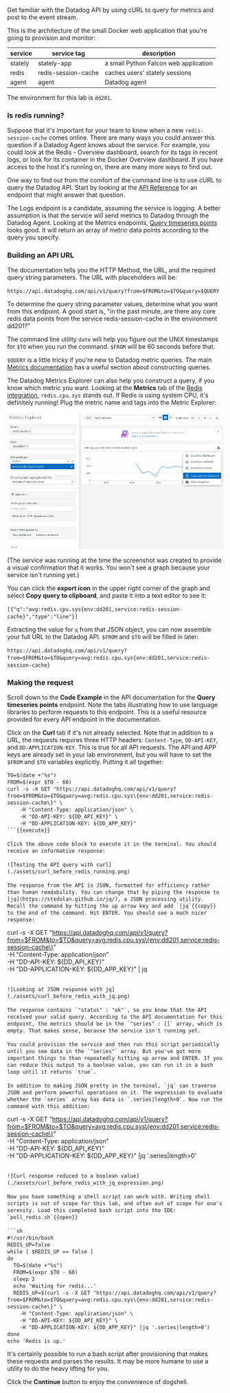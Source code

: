 Get familiar with the Datadog API by using cURL to query for metrics and post to the event stream.

This is the architecture of the small Docker web application that you're going to provision and monitor:

| service  | service tag         | description                           |
| ---      | ---                 | ---                                   |
| stately  | stately-app         | a small Python Falcon web application |
| redis    | redis-session-cache | caches users' stately sessions        |
| agent    | agent               | Datadog agent                         |

The environment for this lab is `dd201`.

### Is redis running?
Suppose that it's important for your team to know when a new `redis-session-cache` comes online.  There are many ways you could answer this question if a Datadog Agent knows about the service. For example, you could look at the Redis - Overview dashboard, search for its tags in recent logs, or look for its container in the Docker Overview dashboard. If you have access to the host it's running on, there are many more ways to find out. 

One way to find out from the comfort of the command line is to use cURL to query the Datadog API. Start by looking at the [API Reference](https://docs.datadoghq.com/api/latest/) for an endpoint that might answer that question. 

The Logs endpoint is a candidate, assuming the service is logging. A better assumption is that the service will send metrics to Datadog through the Datadog Agent. Looking at the Metrics endpoints, [Query timeseries points](https://docs.datadoghq.com/api/latest/metrics/#query-timeseries-points) looks good. It will return an array of metric data points according to the query you specify. 

### Building an API URL
The documentation tells you the HTTP Method, the URL, and the required query string parameters. The URL with placeholders will be:

`https://api.datadoghq.com/api/v1/query?from=$FROM&to=$TO&query=$QUERY`

To determine the query string parameter values, determine what you want from this endpoint.  A good start is, "in the past minute, are there any core redis data points from the service redis-session-cache in the environment dd201?"

The command line utility `date` will help you figure out the UNIX timestamps for `$TO` when you run the command. `$FROM` will be 60 seconds before that.

`$QUERY` is a little tricky if you're new to Datadog metric queries. The main [Metrics documentation](https://docs.datadoghq.com/metrics/#querying-metrics) has a useful section about constructing queries.

The Datadog Metrics Explorer can also help you construct a query, if you know which metric you want. Looking at the **Metrics** tab of the [Redis integration](https://app.datadoghq.com/account/settings#integrations/redis), `redis.cpu.sys` stands out. If Redis is using system CPU, it's definitely running! Plug the metric name and tags into the Metric Explorer:

![Building a query in the Metric Explorer](./assets/building_explorer_query.png)

(The service was running at the time the screenshot was created to provide a visual confirmation that it works. You won't see a graph because your service isn't running yet.)

You can click the **export icon** in the upper right corner of the graph and select **Copy query to clipboard**, and paste it into a text editor to see it:

`[{"q":"avg:redis.cpu.sys{env:dd201,service:redis-session-cache}","type":"line"}]`

Extracting the value for `q` from that JSON object, you can now assemble your full URL to the Datadog API. `$FROM` and `$TO` will be filled in later:

`https://api.datadoghq.com/api/v1/query?from=$FROM&to=$TO&query=avg:redis.cpu.sys{env:dd201,service:redis-session-cache}`

### Making the request
Scroll down to the **Code Example** in the API documentation for the **Query timeseries points** endpoint. Note the tabs illustrating how to use language libraries to perform requests to this endpoint. This is a useful resource provided for every API endpoint in the documentation. 

Click on the **Curl** tab if it's not already selected. Note that in addition to a URL, the requests requires three HTTP headers: `Content-Type`, `DD-API-KEY`, and `DD-APPLICATION-KEY`. This is true for all API requests. The API and APP keys are already set in your lab environment, but you will have to set the `$FROM` and `$TO` variables explicitly. Putting it all together:

```
TO=$(date +"%s")
FROM=$(expr $TO - 60)
curl -s -X GET "https://api.datadoghq.com/api/v1/query?from=$FROM&to=$TO&query=avg:redis.cpu.sys\{env:dd201,service:redis-session-cache\}" \
    -H "Content-Type: application/json" \
    -H "DD-API-KEY: ${DD_API_KEY}" \
    -H "DD-APPLICATION-KEY: ${DD_APP_KEY}"
```{{execute}}

Click the above code block to execute it in the terminal. You should receive an informative response:

![Testing the API query with curl](./assets/curl_before_redis_running.png)

The response from the API is JSON, formatted for efficiency rather than human readability. You can change that by piping the response to [jq](https://stedolan.github.io/jq/), a JSON processing utility. Recall the command by hitting the up arrow key and add `|jq`{{copy}} to the end of the command. Hit ENTER. You should see a much nicer response: 

```
curl -s -X GET "https://api.datadoghq.com/api/v1/query?from=$FROM&to=$TO&query=avg:redis.cpu.sys\{env:dd201,service:redis-session-cache\}" \
    -H "Content-Type: application/json" \
    -H "DD-API-KEY: ${DD_API_KEY}" \
    -H "DD-APPLICATION-KEY: ${DD_APP_KEY}" | jq
```{{execute}}

![Looking at JSON response with jq](./assets/curl_before_redis_with_jq.png)

The response contains `"status" : "ok"`, so you know that the API received your valid query. According to the API documentation for this endpoint, the metrics should be in the `"series" : []` array, which is empty. That makes sense, because the service isn't running yet. 

You could provision the service and then run this script periodically until you see data in the `"series"` array. But you've got more important things to than repeatedly hitting up arrow and ENTER. If you can reduce this output to a boolean value, you can run it in a bash loop until it returns `true`.

In addition to making JSON pretty in the terminal, `jq` can traverse JSON and perform powerful operations on it. The expression to evaluate whether the `series` array has data is `.series|length>0`. Now run the command with this addition:

```
curl -s -X GET "https://api.datadoghq.com/api/v1/query?from=$FROM&to=$TO&query=avg:redis.cpu.sys\{env:dd201,service:redis-session-cache\}" \
    -H "Content-Type: application/json" \
    -H "DD-API-KEY: ${DD_API_KEY}" \
    -H "DD-APPLICATION-KEY: ${DD_APP_KEY}" |jq '.series|length>0'
```{{execute}}

![Curl response reduced to a boolean value](./assets/curl_before_redis_with_jq_expression.png)

Now you have something a shell script can work with. Writing shell scripts is out of scope for this lab, and often out of scope for one's serenity. Load this completed bash script into the IDE: `poll_redis.sh`{{open}}

```sh
#!/usr/bin/bash
REDIS_UP=false
while [ $REDIS_UP == false ]
do
  TO=$(date +"%s")
  FROM=$(expr $TO - 60)
  sleep 2
  echo 'Waiting for redis...'
  REDIS_UP=$(curl -s -X GET "https://api.datadoghq.com/api/v1/query?from=$FROM&to=$TO&query=avg:redis.cpu.sys\{env:dd201,service:redis-session-cache\}" \
    -H "Content-Type: application/json" \
    -H "DD-API-KEY: ${DD_API_KEY}" \
    -H "DD-APPLICATION-KEY: ${DD_APP_KEY}" |jq '.series|length>0')
done
echo 'Redis is up.'
```


It's certainly possible to run a bash script after provisioning that makes these requests and parses the results. It may be more humane to use a utility to do the heavy lifting for you. 

Click the **Continue** button to enjoy the convenience of dogshell.


